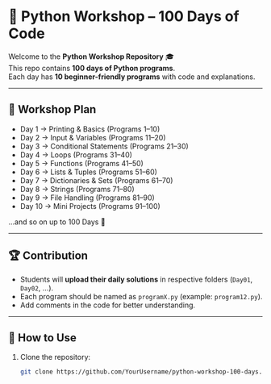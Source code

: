 # 🐍 Python Workshop – 100 Days of Code

Welcome to the **Python Workshop Repository** 🎓  
This repo contains **100 days of Python programs**.  
Each day has **10 beginner-friendly programs** with code and explanations.  

---

## 📅 Workshop Plan
- Day 1 → Printing & Basics (Programs 1–10)
- Day 2 → Input & Variables (Programs 11–20)
- Day 3 → Conditional Statements (Programs 21–30)
- Day 4 → Loops (Programs 31–40)
- Day 5 → Functions (Programs 41–50)
- Day 6 → Lists & Tuples (Programs 51–60)
- Day 7 → Dictionaries & Sets (Programs 61–70)
- Day 8 → Strings (Programs 71–80)
- Day 9 → File Handling (Programs 81–90)
- Day 10 → Mini Projects (Programs 91–100)

…and so on up to 100 Days 🚀  

---

## 🏆 Contribution
- Students will **upload their daily solutions** in respective folders (`Day01`, `Day02`, …).  
- Each program should be named as `programX.py` (example: `program12.py`).  
- Add comments in the code for better understanding.

---

## 🔗 How to Use
1. Clone the repository:
   ```bash
   git clone https://github.com/YourUsername/python-workshop-100-days.git
